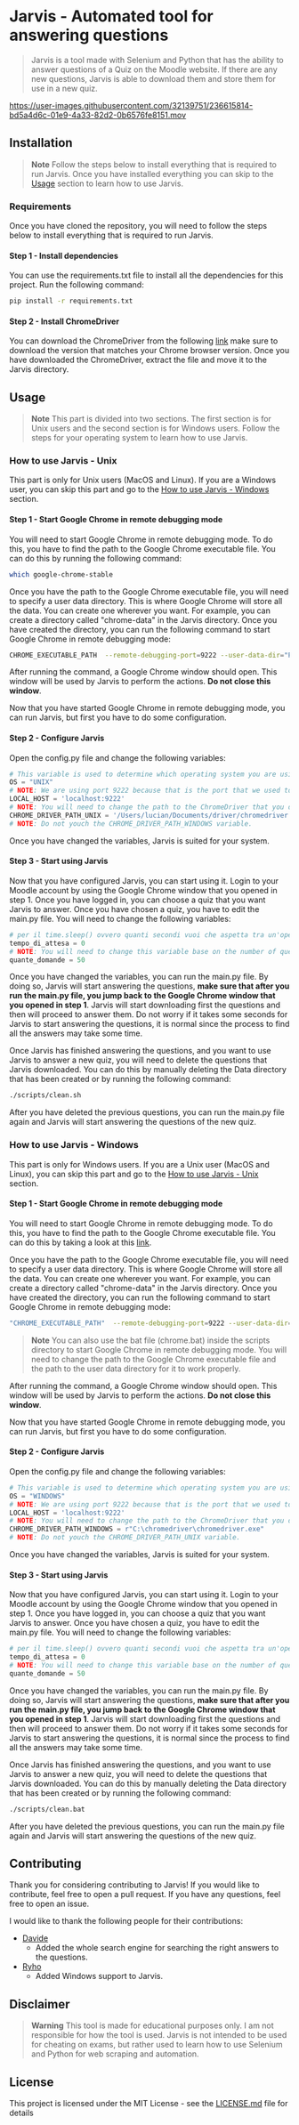 # Jarvis - Automated tool for answering questions
> Jarvis is a tool made with Selenium and Python that has the ability to answer questions of a Quiz on the Moodle website. If there are any new questions, Jarvis is able to download them and store them for use in a new quiz.

https://user-images.githubusercontent.com/32139751/236615814-bd5a4d6c-01e9-4a33-82d2-0b6576fe8151.mov

## Installation 
> **Note**
> Follow the steps below to install everything that is required to run Jarvis. Once you have installed everything you can skip to the [Usage](#usage) section to learn how to use Jarvis.

### Requirements
Once you have cloned the repository, you will need to follow the steps below to install everything that is required to run Jarvis.

#### Step 1 - Install dependencies 
You can use the requirements.txt file to install all the dependencies for this project. Run the following command:
```bash
pip install -r requirements.txt
```
#### Step 2 - Install ChromeDriver
You can download the ChromeDriver from the following [link](https://chromedriver.chromium.org/downloads) make sure to download the version that matches your Chrome browser version. Once you have downloaded the ChromeDriver, extract the file and move it to the Jarvis directory.

## Usage
> **Note**
> This part is divided into two sections. The first section is for Unix users and the second section is for Windows users. Follow the steps for your operating system to learn how to use Jarvis.
### How to use Jarvis - Unix
This part is only for Unix users (MacOS and Linux). If you are a Windows user, you can skip this part and go to the [How to use Jarvis - Windows](#how-to-use-jarvis---windows) section.
#### Step 1 - Start Google Chrome in remote debugging mode
You will need to start Google Chrome in remote debugging mode. To do this, you have to find the path to the Google Chrome executable file. You can do this by running the following command:
```bash
which google-chrome-stable
```
Once you have the path to the Google Chrome executable file, you will need to specify a user data directory. This is where Google Chrome will store all the data. You can create one wherever you want. For example, you can create a directory called "chrome-data" in the Jarvis directory. Once you have created the directory, you can run the following command to start Google Chrome in remote debugging mode:

```bash
CHROME_EXECUTABLE_PATH  --remote-debugging-port=9222 --user-data-dir="PATH_TO_USER_DATA_DIRECTORY"
```
After running the command, a Google Chrome window should open. This window will be used by Jarvis to perform the actions. **Do not close this window**.

Now that you have started Google Chrome in remote debugging mode, you can run Jarvis, but first you have to do some configuration.
#### Step 2 - Configure Jarvis
Open the config.py file and change the following variables:
```python
# This variable is used to determine which operating system you are using. 
OS = "UNIX"
# NOTE: We are using port 9222 because that is the port that we used to start Google Chrome in remote debugging mode. If you are using a different port, make sure to change it here as well.
LOCAL_HOST = 'localhost:9222'
# NOTE: You will need to change the path to the ChromeDriver that you downloaded in the installation section. 
CHROME_DRIVER_PATH_UNIX = '/Users/lucian/Documents/driver/chromedriver'
# NOTE: Do not youch the CHROME_DRIVER_PATH_WINDOWS variable.
```
Once you have changed the variables, Jarvis is suited for your system.
#### Step 3 - Start using Jarvis
Now that you have configured Jarvis, you can start using it. Login to your Moodle account by using the Google Chrome window that you opened in step 1. Once you have logged in, you can choose a quiz that you want Jarvis to answer. Once you have chosen a quiz, you have to edit the main.py file. You will need to change the following variables:
```python
# per il time.sleep() ovvero quanti secondi vuoi che aspetta tra un'operazione e l'altra
tempo_di_attesa = 0
# NOTE: You will need to change this variable base on the number of questions that are in the quiz. For example, if there are 50 questions in the quiz, you will need to change this variable to 50.
quante_domande = 50
```
Once you have changed the variables, you can run the main.py file. By doing so, Jarvis will start answering the questions, **make sure that after you run the main.py file, you jump back to the Google Chrome window that you opened in step 1**. Jarvis will start downloading first the questions and then will proceed to answer them. Do not worry if it takes some seconds for Jarvis to start answering the questions, it is normal since the process to find all the answers may take some time.

Once Jarvis has finished answering the questions, and you want to use Jarvis to answer a new quiz, you will need to delete the questions that Jarvis downloaded. You can do this by manually deleting the Data directory that has been created or by running the following command:
```bash
./scripts/clean.sh
```
After you have deleted the previous questions, you can run the main.py file again and Jarvis will start answering the questions of the new quiz.

### How to use Jarvis - Windows
This part is only for Windows users. If you are a Unix user (MacOS and Linux), you can skip this part and go to the [How to use Jarvis - Unix](#how-to-use-jarvis---unix) section.
#### Step 1 - Start Google Chrome in remote debugging mode
You will need to start Google Chrome in remote debugging mode. To do this, you have to find the path to the Google Chrome executable file. You can do this by taking a look at this [link](https://techdows.com/2009/02/how-to-find-location-of-google-chrome.html). 

Once you have the path to the Google Chrome executable file, you will need to specify a user data directory. This is where Google Chrome will store all the data. You can create one wherever you want. For example, you can create a directory called "chrome-data" in the Jarvis directory. Once you have created the directory, you can run the following command to start Google Chrome in remote debugging mode:

```bash
"CHROME_EXECUTABLE_PATH"  --remote-debugging-port=9222 --user-data-dir="PATH_TO_USER_DATA_DIRECTORY"
```
> **Note**
> You can also use the bat file (chrome.bat) inside the scripts directory to start Google Chrome in remote debugging mode. You will need to change the path to the Google Chrome executable file and the path to the user data directory for it to work properly.

After running the command, a Google Chrome window should open. This window will be used by Jarvis to perform the actions. **Do not close this window**.

Now that you have started Google Chrome in remote debugging mode, you can run Jarvis, but first you have to do some configuration.
#### Step 2 - Configure Jarvis
Open the config.py file and change the following variables:
```python
# This variable is used to determine which operating system you are using. 
OS = "WINDOWS"
# NOTE: We are using port 9222 because that is the port that we used to start Google Chrome in remote debugging mode. If you are using a different port, make sure to change it here as well.
LOCAL_HOST = 'localhost:9222'
# NOTE: You will need to change the path to the ChromeDriver that you downloaded in the installation section. 
CHROME_DRIVER_PATH_WINDOWS = r"C:\chromedriver\chromedriver.exe"
# NOTE: Do not youch the CHROME_DRIVER_PATH_UNIX variable.
```
Once you have changed the variables, Jarvis is suited for your system.
#### Step 3 - Start using Jarvis
Now that you have configured Jarvis, you can start using it. Login to your Moodle account by using the Google Chrome window that you opened in step 1. Once you have logged in, you can choose a quiz that you want Jarvis to answer. Once you have chosen a quiz, you have to edit the main.py file. You will need to change the following variables:
```python
# per il time.sleep() ovvero quanti secondi vuoi che aspetta tra un'operazione e l'altra
tempo_di_attesa = 0
# NOTE: You will need to change this variable base on the number of questions that are in the quiz. For example, if there are 50 questions in the quiz, you will need to change this variable to 50.
quante_domande = 50
```
Once you have changed the variables, you can run the main.py file. By doing so, Jarvis will start answering the questions, **make sure that after you run the main.py file, you jump back to the Google Chrome window that you opened in step 1**. Jarvis will start downloading first the questions and then will proceed to answer them. Do not worry if it takes some seconds for Jarvis to start answering the questions, it is normal since the process to find all the answers may take some time.

Once Jarvis has finished answering the questions, and you want to use Jarvis to answer a new quiz, you will need to delete the questions that Jarvis downloaded. You can do this by manually deleting the Data directory that has been created or by running the following command:
```bash
./scripts/clean.bat
```
After you have deleted the previous questions, you can run the main.py file again and Jarvis will start answering the questions of the new quiz.

## Contributing
Thank you for considering contributing to Jarvis! If you would like to contribute, feel free to open a pull request. If you have any questions, feel free to open an issue.

I would like to thank the following people for their contributions:
- [Davide](https://github.com/davidebelcastro-sig)
    - Added the whole search engine for searching the right answers to the questions.
- [Ryho](https://github.com/ryyhho)
    - Added Windows support to Jarvis.    

## Disclaimer
> **Warning**
> This tool is made for educational purposes only. I am not responsible for how the tool is used. Jarvis is not intended to be used for cheating on exams, but rather used to learn how to use Selenium and Python for web scraping and automation.

## License
This project is licensed under the MIT License - see the [LICENSE.md](LICENSE.md) file for details